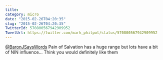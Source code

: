 ```yaml
---
title: 
category: micro
date: "2015-02-26T04:20:35"
slug: "2015-02-26T04:20:35"
TwitterId: 570800567942909952
TweetUrl: https://twitter.com/mark_philpot/status/570800567942909952
---
```


[@BaronJSaysWords](https://twitter.com/BaronJSaysWords) Pain of Salvation has a
huge range but lots have a bit of NIN influence... Think you would definitely
like them
